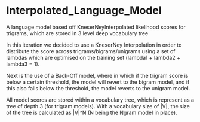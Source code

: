 # Interpolated_Language_Model
A language model based off KneserNeyInterpolated likelihood scores for trigrams, which are stored in 3 level deep vocabulary tree

In this iteration we decided to use a KneserNey Interpolation in order to distribute the score across trigrams/bigrams/unigrams 
using a set of lambdas which are optimised on the training set (lambda1 + lambda2 + lambda3 = 1).

Next is the use of a Back-Off model, where in which if the trigram score is below a certain threshold, the model will revert 
to the bigram model, and if this also falls below the threshold, the model reverts to the unigram model.

All model scores are stored within a vocabulary tree, which is represent as a tree of depth 3 (for trigram models).
With a vocabulary size of |V|, the size of the tree is calculated as |V|^N (N being the Ngram model in place).

